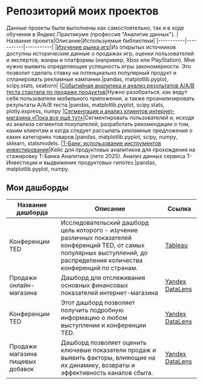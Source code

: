# Репозиторий моих проектов
Данные проекты были выполнены как самостоятельно, так и в ходе обучения в Яндекс.Практикуме (профессия "Аналитик данных").
|Название проекта|Описание|Используемые библиотеки|
|-----------|-----------|-----------|
|[Изучение рынка игр](https://github.com/Let-5-go/practicum_projects/tree/main/game_market)|Из открытых источников доступны исторические данные о продажах игр, оценки пользователей и экспертов, жанры и платформы (например, Xbox или PlayStation). Мне нужно выявить определяющие успешность игры закономерности. Это позволит сделать ставку на потенциально популярный продукт и спланировать рекламные кампании.|pandas, matplotlib.pyplot, scipy.stats, seaborn|
|[Событийная аналитика и анализ результатов A/A/B теста стартапа по продаже продуктов](https://github.com/Let-5-go/practicum_projects/tree/main/food_store)|Нужно разобраться, как ведут себя пользователи мобильного приложения, а также проанализировать результаты A/A/B теста.|pandas, matplotlib.pyplot, scipy.stats, plotly.express, numpy
|[Сегментация и анализ клиентов интернет-магазина «Пока все ещё тут»](https://github.com/Let-5-go/practicum_projects/tree/main/e-commerce)|Сегментировать пользователей и, исходя из анализа сегментов покупателей, разработать рекомендации о том, каким клиентам и когда следует рассылать рекламные предложения о каких категориях товаров.|pandas, matplotlib.pyplot, scipy, numpy, sklearn, statsmodels.
|[Т-Банк: использование инструментов инвестирования](https://github.com/Let-5-go/practicum_projects/tree/main/t_bank)|Кейс для продуктовых аналитиков для прохождения на стажировку Т-Банка Аналитика (лето 2025). Анализ данных сервиса Т-Инвестиции и выдвижение продуктовых гипотез.|pandas, matplotlib.pyplot, numpy.
## Мои дашборды
|Название дашборда|Описание|Ссылка|
|-----------|-----------|-----------|
|Конференции TED|Исследовательский дашборд цель которого - изучение различных показателей конференций TED, от самых популярных выступлений, до распределения количества конференций по странам.|[Tableau](https://public.tableau.com/app/profile/.47251859/viz/_17340250567280/TED)|
|Продажи онлайн-магазина|Дашборд для отслеживания основных финансовых показателей интернет-магазина|[Yandex DataLens](https://datalens.yandex/nshnj3x8uqi29)|
|Конференции TED|Этот дашборд позволяет получить подробную информацию о любом выступлении и конференции TED.|[Yandex DataLens](https://datalens.yandex/tz2rimmdh8iaf)|
|Продажи магазина пищевых добавок|Дашборд позволяет оценить ключевые показатели продаж и выявить факторы, влияющие на их динамику, возвраты и эффективность каналов сбыта.|[Yandex DataLens](https://datalens.yandex/zciwwhy5heaml)|
